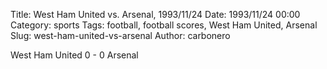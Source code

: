 Title: West Ham United vs. Arsenal, 1993/11/24
Date: 1993/11/24 00:00
Category: sports
Tags: football, football scores, West Ham United, Arsenal
Slug: west-ham-united-vs-arsenal
Author: carbonero


West Ham United 0 - 0 Arsenal
